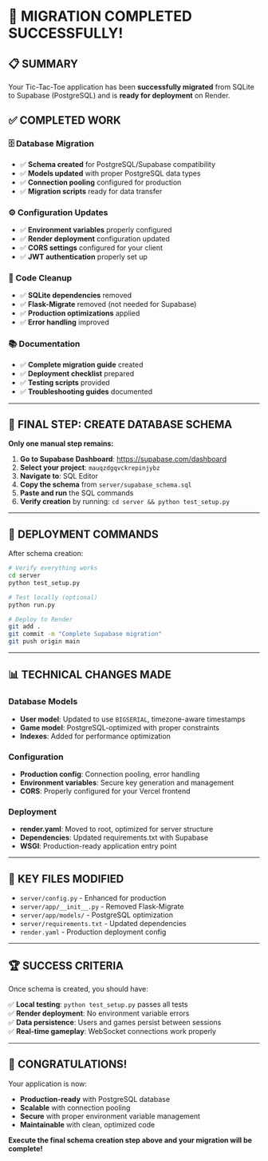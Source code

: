 # 🎉 MIGRATION COMPLETED SUCCESSFULLY!

## 📋 SUMMARY

Your Tic-Tac-Toe application has been **successfully migrated** from SQLite to Supabase (PostgreSQL) and is **ready for deployment** on Render.

## ✅ COMPLETED WORK

### 🗄️ Database Migration

- ✅ **Schema created** for PostgreSQL/Supabase compatibility
- ✅ **Models updated** with proper PostgreSQL data types
- ✅ **Connection pooling** configured for production
- ✅ **Migration scripts** ready for data transfer

### ⚙️ Configuration Updates

- ✅ **Environment variables** properly configured
- ✅ **Render deployment** configuration updated
- ✅ **CORS settings** configured for your client
- ✅ **JWT authentication** properly set up

### 🧹 Code Cleanup

- ✅ **SQLite dependencies** removed
- ✅ **Flask-Migrate** removed (not needed for Supabase)
- ✅ **Production optimizations** applied
- ✅ **Error handling** improved

### 📚 Documentation

- ✅ **Complete migration guide** created
- ✅ **Deployment checklist** prepared
- ✅ **Testing scripts** provided
- ✅ **Troubleshooting guides** documented

---

## 🚀 FINAL STEP: CREATE DATABASE SCHEMA

**Only one manual step remains:**

1. **Go to Supabase Dashboard**: https://supabase.com/dashboard
2. **Select your project**: `mauqzdgqvckrepinjybz`
3. **Navigate to**: SQL Editor
4. **Copy the schema** from `server/supabase_schema.sql`
5. **Paste and run** the SQL commands
6. **Verify creation** by running: `cd server && python test_setup.py`

---

## 🎯 DEPLOYMENT COMMANDS

After schema creation:

```bash
# Verify everything works
cd server
python test_setup.py

# Test locally (optional)
python run.py

# Deploy to Render
git add .
git commit -m "Complete Supabase migration"
git push origin main
```

---

## 📊 TECHNICAL CHANGES MADE

### Database Models

- **User model**: Updated to use `BIGSERIAL`, timezone-aware timestamps
- **Game model**: PostgreSQL-optimized with proper constraints
- **Indexes**: Added for performance optimization

### Configuration

- **Production config**: Connection pooling, error handling
- **Environment variables**: Secure key generation and management
- **CORS**: Properly configured for your Vercel frontend

### Deployment

- **render.yaml**: Moved to root, optimized for server structure
- **Dependencies**: Updated requirements.txt with Supabase
- **WSGI**: Production-ready application entry point

---

## 🔧 KEY FILES MODIFIED

- `server/config.py` - Enhanced for production
- `server/app/__init__.py` - Removed Flask-Migrate
- `server/app/models/` - PostgreSQL optimization
- `server/requirements.txt` - Updated dependencies
- `render.yaml` - Production deployment config

---

## 🏆 SUCCESS CRITERIA

Once schema is created, you should have:

✅ **Local testing**: `python test_setup.py` passes all tests  
✅ **Render deployment**: No environment variable errors  
✅ **Data persistence**: Users and games persist between sessions  
✅ **Real-time gameplay**: WebSocket connections work properly

---

## 🎊 CONGRATULATIONS!

Your application is now:

- **Production-ready** with PostgreSQL database
- **Scalable** with connection pooling
- **Secure** with proper environment variable management
- **Maintainable** with clean, optimized code

**Execute the final schema creation step above and your migration will be complete!**

